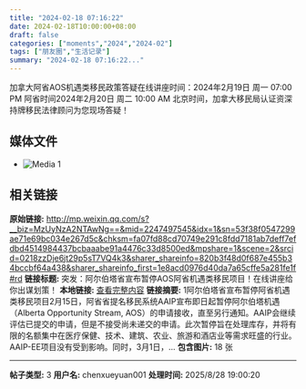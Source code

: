 ```yaml
---
title: "2024-02-18 07:16:22"
date: 2024-02-18T10:00:00+08:00
draft: false
categories: ["moments","2024","2024-02"]
tags: ["朋友圈","生活记录"]
summary: "2024-02-18 07:16:22..."
---
```


加拿大阿省AOS机遇类移民政策答疑在线讲座时间：2024年2月19日 周一 07:00 PM 阿省时间2024年2月20日 周二 10:00 AM 北京时间，加拿大移民局认证资深持牌移民法律顾问为您现场答疑！

## 媒体文件

- ![Media 1](/Moments/photos/2024-02-18/202402180716220.jpg)

## 相关链接

**原始链接:** http://mp.weixin.qq.com/s?__biz=MzUyNzA2NTAwNg==&mid=2247497545&idx=1&sn=53f38f0547299ae71e69bc034e267d5c&chksm=fa07fd88cd70749e291c8fdd7181ab7deff7efdbd4514984437bcbaaabe91a4476c33d8500ed&mpshare=1&scene=2&srcid=0218zzDje6jt29p5sT7VQ4k3&sharer_shareinfo=820b3f48d0f687e455b34bccbf64a438&sharer_shareinfo_first=1e8acd0976d40da7a65cffe5a281fe1f#rd
**链接标题:** 突发：阿尔伯塔省宣布暂停AOS阿省机遇类移民项目！在线讲座给你出谋划策！
**本地链接:** [查看完整内容](/link_content/2024/02/2024-02-18/link_content/)
**链接摘要:** 1阿尔伯塔省宣布暂停阿省机遇类移民项目2月15日，阿省省提名移民系统AAIP宣布即日起暂停阿尔伯塔机遇（Alberta Opportunity Stream, AOS）的申请接收，直至另行通知。AAIP会继续评估已提交的申请，但是不接受尚未递交的申请。此次暂停旨在处理库存，并将有限的名额集中在医疗保健、技术、建筑、农业、旅游和酒店业等需求旺盛的行业。AAIP-EE项目没有受到影响。同时，3月1日，...
**包含图片:** 18 张

---

**帖子类型:** 3
**用户名:** chenxueyuan001
**处理时间:** 2025/8/28 19:00:20